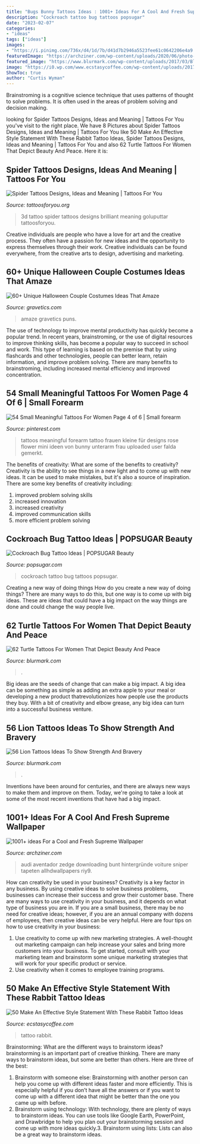 ```yaml
---
title: "Bugs Bunny Tattoos Ideas : 1001+ Ideas For A Cool And Fresh Supreme Wallpaper"
description: "Cockroach tattoo bug tattoos popsugar"
date: "2023-02-07"
categories:
- "ideas"
tags: ["ideas"]
images:
- "https://i.pinimg.com/736x/d4/1d/7b/d41d7b2946a5523fee61c0642206e4a9.jpg"
featuredImage: "https://archziner.com/wp-content/uploads/2020/06/photo-of-golden-lamborghini-on-the-street-supreme-wallpaper-hd-supreme-log-in-red-and-white-1.jpg"
featured_image: "https://www.blurmark.com/wp-content/uploads/2017/03/Black-Grey-Sea-Tattoo-On-Back-Shoulder.jpg"
image: "https://i0.wp.com/www.ecstasycoffee.com/wp-content/uploads/2017/04/rabbittattoo-nomachine-goodthingstattooco-animaltattoo.jpg?resize=750%2C750"
ShowToc: true
author: "Curtis Wyman"
---
```



Brainstroming is a cognitive science technique that uses patterns of thought to solve problems. It is often used in the areas of problem solving and decision making.

	

		
looking for Spider Tattoos Designs, Ideas and Meaning | Tattoos For You you've visit to the right place. We have 8 Pictures about Spider Tattoos Designs, Ideas and Meaning | Tattoos For You like 50 Make An Effective Style Statement With These Rabbit Tattoo Ideas, Spider Tattoos Designs, Ideas and Meaning | Tattoos For You and also 62 Turtle Tattoos For Women That Depict Beauty And Peace. Here it is:
		
    
## Spider Tattoos Designs, Ideas And Meaning | Tattoos For You

<img loading=lazy src="http://www.tattoosforyou.org/wp-content/uploads/2013/11/3D-Spider-Tattoo-Pictures.jpg" onerror="this.onerror=null;this.src='https://tse3.mm.bing.net/th?id=OIP.RLyzkGwkAMi3ApxOEONIXAHaFj&amp;pid=15.1';" alt="Spider Tattoos Designs, Ideas and Meaning | Tattoos For You">

_Source: tattoosforyou.org_

>3d tattoo spider tattoos designs brilliant meaning goluputtar tattoosforyou. 

	

Creative individuals are people who have a love for art and the creative process. They often have a passion for new ideas and the opportunity to express themselves through their work. Creative individuals can be found everywhere, from the creative arts to design, advertising and marketing.

    
## 60+ Unique Halloween Couple Costumes Ideas That Amaze

<img loading=lazy src="https://www.gravetics.com/wp-content/uploads/2017/07/Bugs-and-Lola-Bunny-costume-DIY.jpg" onerror="this.onerror=null;this.src='https://tse1.mm.bing.net/th?id=OIP.9Oy4CBWavO1En2eztRrwsQHaJ4&amp;pid=15.1';" alt="60+ Unique Halloween Couple Costumes Ideas That Amaze">

_Source: gravetics.com_

>amaze gravetics puns. 

	

The use of technology to improve mental productivity has quickly become a popular trend. In recent years, brainstroming, or the use of digital resources to improve thinking skills, has become a popular way to succeed in school and work. This type of learning is based on the premise that by using flashcards and other technologies, people can better learn, retain information, and improve problem solving. There are many benefits to brainstroming, including increased mental efficiency and improved concentration.

    
## 54 Small Meaningful Tattoos For Women Page 4 Of 6 | Small Forearm

<img loading=lazy src="https://i.pinimg.com/736x/d4/1d/7b/d41d7b2946a5523fee61c0642206e4a9.jpg" onerror="this.onerror=null;this.src='https://tse1.mm.bing.net/th?id=OIP.XveV0u9n4TqSWU4oLOXi-QHaMl&amp;pid=15.1';" alt="54 Small Meaningful Tattoos For Women Page 4 of 6 | Small forearm">

_Source: pinterest.com_

>tattoos meaningful forearm tattoo frauen kleine für designs rose flower mini ideen von bunny unterarm frau uploaded user falda gemerkt. 

	

The benefits of creativity: What are some of the benefits to creativity?
Creativity is the ability to see things in a new light and to come up with new ideas. It can be used to make mistakes, but it's also a source of inspiration. There are some key benefits of creativity including: 
1. improved problem solving skills 
2. increased innovation 
3. increased creativity 
4. improved communication skills 
5. more efficient problem solving 

    
## Cockroach Bug Tattoo Ideas | POPSUGAR Beauty

<img loading=lazy src="https://media1.popsugar-assets.com/files/thumbor/J9S4QBXDIghTU2F8-bxftYPgThw/fit-in/728xorig/filters:format_auto-!!-:strip_icc-!!-/2017/09/06/921/n/1922153/66a3478d59b06380528c81.01152861_edit_img_twitter_post_image_file_43982438_1504724470.jpg" onerror="this.onerror=null;this.src='https://tse4.mm.bing.net/th?id=OIP.98PlpwRIbZnMjCKcCxTwmwHaHa&amp;pid=15.1';" alt="Cockroach Bug Tattoo Ideas | POPSUGAR Beauty">

_Source: popsugar.com_

>cockroach tattoo bug tattoos popsugar. 

	

Creating a new way of doing things
How do you create a new way of doing things? There are many ways to do this, but one way is to come up with big ideas. These are ideas that could have a big impact on the way things are done and could change the way people live.

    
## 62 Turtle Tattoos For Women That Depict Beauty And Peace

<img loading=lazy src="https://www.blurmark.com/wp-content/uploads/2017/03/Black-Grey-Sea-Tattoo-On-Back-Shoulder.jpg" onerror="this.onerror=null;this.src='https://tse2.mm.bing.net/th?id=OIP.S7cd2gfe_uabtA2TzB4THgHaHa&amp;pid=15.1';" alt="62 Turtle Tattoos For Women That Depict Beauty And Peace">

_Source: blurmark.com_

>. 

	

Big ideas are the seeds of change that can make a big impact. A big idea can be something as simple as adding an extra apple to your meal or developing a new product thatrevolutionizes how people use the products they buy. With a bit of creativity and elbow grease, any big idea can turn into a successful business venture.

    
## 56 Lion Tattoos Ideas To Show Strength And Bravery

<img loading=lazy src="https://www.blurmark.com/wp-content/uploads/2017/03/Water-Color-Lion-And-Butterfly-Tattoo.jpg" onerror="this.onerror=null;this.src='https://tse4.mm.bing.net/th?id=OIP.1jLxC6VZvvKoJTAsloSCRAHaJQ&amp;pid=15.1';" alt="56 Lion Tattoos Ideas To Show Strength And Bravery">

_Source: blurmark.com_

>. 

	

Inventions have been around for centuries, and there are always new ways to make them and improve on them. Today, we're going to take a look at some of the most recent inventions that have had a big impact.

    
## 1001+ Ideas For A Cool And Fresh Supreme Wallpaper

<img loading=lazy src="https://archziner.com/wp-content/uploads/2020/06/photo-of-golden-lamborghini-on-the-street-supreme-wallpaper-hd-supreme-log-in-red-and-white-1.jpg" onerror="this.onerror=null;this.src='https://tse2.mm.bing.net/th?id=OIP.Zq8b4hnqDc5SS1_ofmNBogHaNK&amp;pid=15.1';" alt="1001+ ideas For a Cool and Fresh Supreme Wallpaper">

_Source: archziner.com_

>audi aventador zedge downloading bunt hintergründe voiture sniper tapeten allhdwallpapers riy9. 

	

How can creativity be used in your business?
Creativity is a key factor in any business. By using creative ideas to solve business problems, businesses can increase their success and grow their customer base. There are many ways to use creativity in your business, and it depends on what type of business you are in. If you are a small business, there may be no need for creative ideas; however, if you are an annual company with dozens of employees, then creative ideas can be very helpful. Here are four tips on how to use creativity in your business: 
1) Use creativity to come up with new marketing strategies. A well-thought out marketing campaign can help increase your sales and bring more customers into your business. To get started, consult with your marketing team and brainstorm some unique marketing strategies that will work for your specific product or service. 
2) Use creativity when it comes to employee training programs.

    
## 50 Make An Effective Style Statement With These Rabbit Tattoo Ideas

<img loading=lazy src="https://i0.wp.com/www.ecstasycoffee.com/wp-content/uploads/2017/04/rabbittattoo-nomachine-goodthingstattooco-animaltattoo.jpg?resize=750%2C750" onerror="this.onerror=null;this.src='https://tse1.mm.bing.net/th?id=OIP.wbagjii6cvhjpxiYf-zBOAHaHa&amp;pid=15.1';" alt="50 Make An Effective Style Statement With These Rabbit Tattoo Ideas">

_Source: ecstasycoffee.com_

>tattoo rabbit. 

	

Brainstorming: What are the different ways to brainstorm ideas?
brainstorming is an important part of creative thinking. There are many ways to brainstorm ideas, but some are better than others. Here are three of the best:
1. Brainstorm with someone else: Brainstorming with another person can help you come up with different ideas faster and more efficiently. This is especially helpful if you don’t have all the answers or if you want to come up with a different idea that might be better than the one you came up with before.
2. Brainstorm using technology: With technology, there are plenty of ways to brainstorm ideas. You can use tools like Google Earth, PowerPoint, and Drawbridge to help you plan out your brainstorming session and come up with more ideas quickly.3. Brainstorm using lists: Lists can also be a great way to brainstorm ideas.

